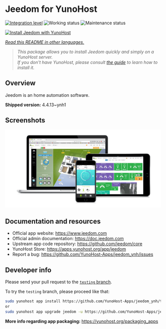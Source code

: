 <!--
N.B.: This README was automatically generated by <https://github.com/YunoHost/apps/tree/master/tools/readme_generator>
It shall NOT be edited by hand.
-->

# Jeedom for YunoHost

[![Integration level](https://dash.yunohost.org/integration/jeedom.svg)](https://ci-apps.yunohost.org/ci/apps/jeedom/) ![Working status](https://ci-apps.yunohost.org/ci/badges/jeedom.status.svg) ![Maintenance status](https://ci-apps.yunohost.org/ci/badges/jeedom.maintain.svg)

[![Install Jeedom with YunoHost](https://install-app.yunohost.org/install-with-yunohost.svg)](https://install-app.yunohost.org/?app=jeedom)

*[Read this README in other languages.](./ALL_README.md)*

> *This package allows you to install Jeedom quickly and simply on a YunoHost server.*  
> *If you don't have YunoHost, please consult [the guide](https://yunohost.org/install) to learn how to install it.*

## Overview

Jeedom is an home automation software.


**Shipped version:** 4.4.13~ynh1

## Screenshots

![Screenshot of Jeedom](./doc/screenshots/01-Appli-jeedom.png)

## Documentation and resources

- Official app website: <https://www.jeedom.com>
- Official admin documentation: <https://doc.jeedom.com>
- Upstream app code repository: <https://github.com/jeedom/core>
- YunoHost Store: <https://apps.yunohost.org/app/jeedom>
- Report a bug: <https://github.com/YunoHost-Apps/jeedom_ynh/issues>

## Developer info

Please send your pull request to the [`testing` branch](https://github.com/YunoHost-Apps/jeedom_ynh/tree/testing).

To try the `testing` branch, please proceed like that:

```bash
sudo yunohost app install https://github.com/YunoHost-Apps/jeedom_ynh/tree/testing --debug
or
sudo yunohost app upgrade jeedom -u https://github.com/YunoHost-Apps/jeedom_ynh/tree/testing --debug
```

**More info regarding app packaging:** <https://yunohost.org/packaging_apps>
